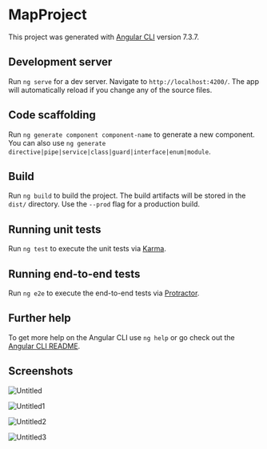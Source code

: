 # MapProject

This project was generated with [Angular CLI](https://github.com/angular/angular-cli) version 7.3.7.

## Development server

Run `ng serve` for a dev server. Navigate to `http://localhost:4200/`. The app will automatically reload if you change any of the source files.

## Code scaffolding

Run `ng generate component component-name` to generate a new component. You can also use `ng generate directive|pipe|service|class|guard|interface|enum|module`.

## Build

Run `ng build` to build the project. The build artifacts will be stored in the `dist/` directory. Use the `--prod` flag for a production build.

## Running unit tests

Run `ng test` to execute the unit tests via [Karma](https://karma-runner.github.io).

## Running end-to-end tests

Run `ng e2e` to execute the end-to-end tests via [Protractor](http://www.protractortest.org/).

## Further help

To get more help on the Angular CLI use `ng help` or go check out the [Angular CLI README](https://github.com/angular/angular-cli/blob/master/README.md).

## Screenshots

![Untitled](https://user-images.githubusercontent.com/28366795/76307200-b05baa00-62c8-11ea-84b3-8b776790e65e.png)

![Untitled1](https://user-images.githubusercontent.com/28366795/76328435-954e6180-62eb-11ea-806f-caba8e6a5a78.png)

![Untitled2](https://user-images.githubusercontent.com/28366795/76328472-9da69c80-62eb-11ea-95d7-3c36fcdf3f10.png)

![Untitled3](https://user-images.githubusercontent.com/28366795/76328484-a26b5080-62eb-11ea-82b9-69af0b4f91aa.png)
